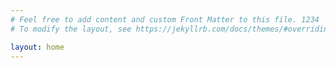 ```yaml
---
# Feel free to add content and custom Front Matter to this file. 1234
# To modify the layout, see https://jekyllrb.com/docs/themes/#overriding-theme-defaults

layout: home
---
```

